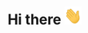 <!-- <img src="images/lighting.gif" alt="Loading" height="250px" width="100%"/>
<h2 align="center">10+ Experience | Programmer | Electrical Engineer</h2>
<hr/><br/> -->
<h1 align="center">Hi there <img src="images/hi.gif" alt="Loading" height="35px" width="35px"/></h1>
<!--
##### About me :sunglasses:

---

> I am an energetic, versatile, analytical, IT consultant and ambitious person who has created a mature and responsible outlook for any task that I have been presented with. I am great at working with others to achieve a specific goal on time and with excellence. I am passionate about automation of IT processes and I always strive to achieve the best results.
<br/>

##### Achievements :dart:

---

<img src="images/acv.gif" alt="Loading" align="right" width="26%"/>

> With hard-earned knowledge, skills and 12 years of continuous learning, hustle and improvements as an Engineer, I would be able to help other with strong communication and social skills.
<br/>

##### Hard/Soft skills :fire:

---

`Advanced Electronic`  `Electrical House Wiring Design and Development`  `Advance Electrical and Maintenance`  `Electrical Installation and Maintenance`  `Electrical Transmission and Distribution System`  `Solar Energy System`  `Automation System`  `Circuit/PCB Design`  `System Design and Development`  `Graphics Design`  `Web Design and Development`  `Strong communication and social skills`  `Sustainable leadership skills`  `Good analytical skills`  `Problem solving skills`
<br/>

##### Machineries/Tools :hammer_and_wrench:

---

> I have acquired the following hard skills (Machine and Tools operation/maintenance skill) which are not limited...

| Lathe Machine | Shapper Machine | Hobbing Machine | Vertical Milling Machine | Universal Milling Machine | Power press Machine | Welding Machine | Grinding Machine | `Technical problem solving skills` |
--| --| --| --| --| --| --| --| --|

<img src="images/snake.svg" alt="Loading" width="100%"/>


##### Softwares/Tools :wrench:

---

<img width="30px" alt="AutoCAD" src="images/autocad.png">&nbsp;&nbsp;<img width="30px" alt="EagleCAD" src="images/eaglecad.png">&nbsp;&nbsp;<img width="30px" alt="RDWorks" src="images/rdworks.png">&nbsp;&nbsp;<img width="30px" alt="LightBurn" src="images/lightburn.png">&nbsp;&nbsp;<img width="30px" alt="CorelDRAW" src="images/coreldraw.png">&nbsp;&nbsp;<img width="30px" alt="Ps" src="images/photoshop.png">&nbsp;&nbsp;<img width="30px" alt="Ai" src="images/illustrator.png">&nbsp;&nbsp;<img width="30px" alt="Xd" src="images/xd.svg">&nbsp;&nbsp;<img width="30px" alt="VSDC" src="images/vsdc.png">&nbsp;&nbsp;<img width="30px" alt="vsCode" src="images/vscode.png">&nbsp;&nbsp;<img width="30px" alt="Git" src="images/git.png">&nbsp;&nbsp;<img width="30px" alt="SublimeText" src="images/sublimetext.png">&nbsp;&nbsp;<img width="30px" alt="CodeLime" src="images/codelime.png">&nbsp;&nbsp;<img width="30px" alt="Android" src="images/android.svg">&nbsp;&nbsp;<img width="30px" alt="Windows" src="images/windows.svg">&nbsp;&nbsp;<img width="30px" alt="more" src="images/more.png">
<br/>

##### Connect with :speech_balloon:

---

[![Twitter](https://img.shields.io/badge/-Twitter-blue?style=flat-square&logo=Twitter&logoColor=white&link=https://www.twitter.com/404)](https://www.twitter.com/404)  [![Instagram](https://img.shields.io/badge/-Instagram-orange?style=flat-square&logo=Instagram&logoColor=white&link=https://www.instagram.com/404)](https://www.instagram.com/404)  [![Linkedin](https://img.shields.io/badge/-LinkedIn-blue?style=flat-square&logo=Linkedin&logoColor=white&link=https://www.linkedin.com/in/404)](https://www.linkedin.com/in/404)  [![GitHub](https://img.shields.io/badge/-GitHub-454545?style=flat-square&logo=GitHub&logoColor=white&link=https://www.github.com/i7amim)](https://www.github.com/i7amim)  [![StackOverflow](https://img.shields.io/badge/-StackOverflow-ef8236?style=flat-square&logo=StackOverflow&logoColor=white&link=https://www.stackoverflow.com/404)](https://www.stackoverflow.com/404)  [![WhatsApp](https://img.shields.io/badge/-WhatsApp-whitegreen?style=flat-square&logo=WhatsApp&logoColor=white&link=https://wa.me/01513******)](https://wa.me/01513******)  [![Discord](https://img.shields.io/badge/-Discord-0D52BD?style=flat-square&logo=Discord&logoColor=white&link=https://www.discord.com/404)](https://www.discord.com/404)
<br/>
<details><summary>ClickHere</summary>

---

> visit my [portfolio](https://i7amim.github.io/portfolio/) page.
<p>

```
I hereby declare and certify that all of the above information contained in this course vita is true and complete to the best of my knowledge and belief.
```

</p><br/>
<p align="center"><a style="text-decoration:none;" href=""><b>Profile views</b></a><br/><img alt="56789" src="https://profile-counter.glitch.me/Rafael-Batista-Dev/count.svg"></p>
<img src="images/wave.svg" alt="Loading" width="100%"/>
</details>
-->
